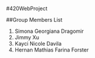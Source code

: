 #420WebProject

##Group Members List
1. Simona Georgiana Dragomir
2. Jimmy Xu
3. Kayci Nicole Davila
4. Hernan Mathias Farina Forster

##

